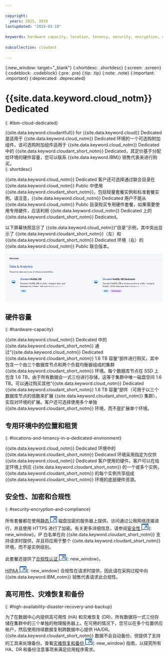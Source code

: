```yaml
---

copyright:
  years: 2015, 2019
lastupdated: "2019-03-18"

keywords: hardware capacity, location, tenancy, security, encryption, compliance, high availability, disaster recovery, backup

subcollection: cloudant

---
```


{:new_window: target="_blank"}
{:shortdesc: .shortdesc}
{:screen: .screen}
{:codeblock: .codeblock}
{:pre: .pre}
{:tip: .tip}
{:note: .note}
{:important: .important}
{:deprecated: .deprecated}

<!-- Acrolinx: 2017-05-10 -->

# {{site.data.keyword.cloud_notm}} Dedicated
{: #ibm-cloud-dedicated}

{{site.data.keyword.cloudantfull}} for {{site.data.keyword.cloud}} Dedicated 是适用于 {{site.data.keyword.cloud_notm}} Dedicated 环境的一个可选购附加组件。该可选购附加组件适用于 {{site.data.keyword.cloud_notm}} Dedicated 中的 {{site.data.keyword.cloudant_short_notm}} Dedicated，其定价基于分配给环境的硬件容量，您可以联系 {{site.data.keyword.IBM}} 销售代表来进行购买。  
{: shortdesc}

{{site.data.keyword.cloud_notm}} Dedicated 客户还可选择通过联合目录在 {{site.data.keyword.cloud_notm}} Public 中使用 {{site.data.keyword.cloudant_short_notm}}，包括轻量套餐实例和标准套餐实例。请注意，{{site.data.keyword.cloud_notm}} Dedicated 用户不能从 {{site.data.keyword.cloud_notm}} Public 目录购买专用硬件套餐，如果需要使用专用硬件，应该利用 {{site.data.keyword.cloud_notm}} Dedicated 上的 {{site.data.keyword.cloudant_short_notm}} Dedicated。   

以下屏幕快照显示了 {{site.data.keyword.cloud_notm}}“目录”示例，其中突出显示了 {{site.data.keyword.cloudant_short_notm}}（左）和 {{site.data.keyword.cloudant_short_notm}} Dedicated 环境（右）的 {{site.data.keyword.cloud_notm}} Public 联合版本。  

![{{site.data.keyword.cloudant_short_notm}}“目录”](../images/bluemix_catalog.png)

## 硬件容量 
{: #hardware-capacity}

{{site.data.keyword.cloud_notm}} Dedicated 中的 {{site.data.keyword.cloudant_short_notm}} 通过“{{site.data.keyword.cloud_notm}} Dedicated {{site.data.keyword.cloudant_short_notm}} 1.6 TB 容量”部件进行购买，其中包含一个由三个数据库节点和两个负载均衡器组成的集群 {{site.data.keyword.cloudant_short_notm}} 环境。每个数据库节点在 SSD 上包含 1.6 TB，由于所有数据会一式三份进行存储，这等于集群中唯一磁盘空间 1.6 TB。可以通过购买其他“{{site.data.keyword.cloud_notm}} Dedicated {{site.data.keyword.cloudant_short_notm}} 1.6 TB 容量”部件（可用于以三个数据库节点的倍数来扩展 {{site.data.keyword.cloudant_short_notm}} 集群），实现对环境的扩展。客户还可选择使用多个单独 {{site.data.keyword.cloudant_short_notm}} 环境，而不是扩展单个环境。

## 专用环境中的位置和租赁
{: #locations-and-tenancy-in-a-dedicated-environment}

{{site.data.keyword.cloud_notm}} Dedicated 环境中的 {{site.data.keyword.cloudant_short_notm}} Dedicated 环境采用指定为仅供 {{site.data.keyword.cloud_notm}} Dedicated 客户使用的硬件。客户可以在给定环境上供应 {{site.data.keyword.cloudant_short_notm}} 的一个或多个实例，{{site.data.keyword.cloudant_short_notm}} 的每个实例共享组成 {{site.data.keyword.cloudant_short_notm}} 环境的底层硬件资源。 

## 安全性、加密和合规性 
{: #security-encryption-and-compliance}

所有套餐都在使用[静态 ![外部链接图标](../images/launch-glyph.svg "外部链接图标")](https://en.wikipedia.org/wiki/Data_at_rest) 磁盘加密的服务器上提供。访问通过公用网络连接进行，并且使用 HTTPS 进行了加密。有关更多详细信息，请参阅[安全性 ![外部链接图标](../images/launch-glyph.svg "外部链接图标")](/docs/services/Cloudant?topic=cloudant-security#security){: new_window}。IP 白名单在向 {{site.data.keyword.cloudant_short_notm}} 支持请求时提供，并且将应用于整个 {{site.data.keyword.cloudant_short_notm}} 环境，而不是实例级别。  

此套餐还提供了[合规性认证 ![外部链接图标](../images/launch-glyph.svg "外部链接图标")](/docs/services/Cloudant?topic=cloudant-compliance#compliance){: new_window}。 

[HIPAA ![外部链接图标](../images/launch-glyph.svg "外部链接图标")](https://en.wikipedia.org/wiki/Health_Insurance_Portability_and_Accountability_Act){: new_window} 合规性在请求时提供，因此请在采购过程中向 {{site.data.keyword.IBM_notm}} 销售代表请求此合规性。 

## 高可用性、灾难恢复和备份 
{: #high-availability-disaster-recovery-and-backup}

为了在数据中心内提供高可用性 (HA) 和灾难恢复 (DR)，所有数据将一式三份存储在集群中的三个单独的物理服务器上。在可用的情况下，您可以在多个位置供应帐户，然后使用持续数据复制跨数据中心提供 HA/DR。{{site.data.keyword.cloudant_short_notm}} 数据不会自动备份，但提供了支持的工具来处理备份。查看[灾难恢复和备份 ![外部链接图标](../images/launch-glyph.svg "外部链接图标")](/docs/services/Cloudant?topic=cloudant-disaster-recovery-and-backup#disaster-recovery-and-backup){: new_window} 指南，以探究所有 HA、DR 和备份注意事项来满足应用程序需求。

